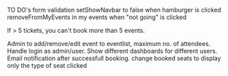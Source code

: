 TO DO's
form validation
setShowNavbar to false when hamburger is clicked
removeFromMyEvents in my events when "not going" is clicked

If > 5 tickets, you can't book more than 5 events.

Admin to add/remove/edit event to eventlist, maximum no. of attendees.
Handle login as admin/user.
Show different dashboards for different users.
Email notification after successfull booking.
change booked seats to display only the type of seat clicked
